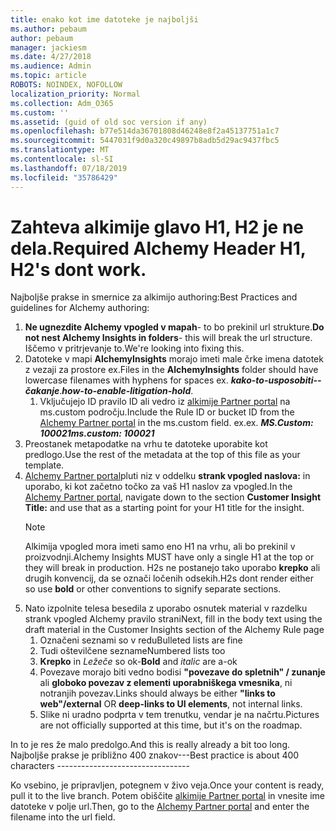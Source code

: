 ```yaml
---
title: enako kot ime datoteke je najboljši
ms.author: pebaum
author: pebaum
manager: jackiesm
ms.date: 4/27/2018
ms.audience: Admin
ms.topic: article
ROBOTS: NOINDEX, NOFOLLOW
localization_priority: Normal
ms.collection: Adm_O365
ms.custom: ''
ms.assetid: (guid of old soc version if any)
ms.openlocfilehash: b77e514da36701808d46248e8f2a45137751a1c7
ms.sourcegitcommit: 5447031f9d0a320c49897b8adb5d29ac9437fbc5
ms.translationtype: MT
ms.contentlocale: sl-SI
ms.lasthandoff: 07/18/2019
ms.locfileid: "35786429"
---
```

# <a name="required-alchemy-header-h1-h2s-dont-work"></a><span data-ttu-id="e463d-102">Zahteva alkimije glavo H1, H2 je ne dela.</span><span class="sxs-lookup"><span data-stu-id="e463d-102">Required Alchemy Header H1, H2's dont work.</span></span>
<span data-ttu-id="e463d-103">Najboljše prakse in smernice za alkimijo authoring:</span><span class="sxs-lookup"><span data-stu-id="e463d-103">Best Practices and guidelines for Alchemy authoring:</span></span>

1. <span data-ttu-id="e463d-104">**Ne ugnezdite Alchemy vpogled v mapah**- to bo prekinil url strukture.</span><span class="sxs-lookup"><span data-stu-id="e463d-104">**Do not nest Alchemy Insights in folders**- this will break the url structure.</span></span> <span data-ttu-id="e463d-105">Iščemo v pritrjevanje to.</span><span class="sxs-lookup"><span data-stu-id="e463d-105">We're looking into fixing this.</span></span>
1. <span data-ttu-id="e463d-106">Datoteke v mapi **AlchemyInsights** morajo imeti male črke imena datotek z vezaji za prostore ex.</span><span class="sxs-lookup"><span data-stu-id="e463d-106">Files in the **AlchemyInsights** folder should have lowercase filenames with hyphens for spaces ex.</span></span> <span data-ttu-id="e463d-107">***kako-to-usposobiti--čakanje***.</span><span class="sxs-lookup"><span data-stu-id="e463d-107">***how-to-enable-litigation-hold***.</span></span>
    1. <span data-ttu-id="e463d-108">Vključujejo ID pravilo ID ali vedro iz [alkimije Partner portal](https://alchemyportal.azurewebsites.net) na ms.custom področju.</span><span class="sxs-lookup"><span data-stu-id="e463d-108">Include the Rule ID or bucket ID from the [Alchemy Partner portal](https://alchemyportal.azurewebsites.net) in the ms.custom field.</span></span> <span data-ttu-id="e463d-109">ex.</span><span class="sxs-lookup"><span data-stu-id="e463d-109">ex.</span></span> <span data-ttu-id="e463d-110">***MS.Custom: 100021***</span><span class="sxs-lookup"><span data-stu-id="e463d-110">***ms.custom: 100021***</span></span>
1. <span data-ttu-id="e463d-111">Preostanek metapodatke na vrhu te datoteke uporabite kot predlogo.</span><span class="sxs-lookup"><span data-stu-id="e463d-111">Use the rest of the metadata at the top of this file as your template.</span></span>
1. <span data-ttu-id="e463d-112">[Alchemy Partner portal](https://alchemyportal.azurewebsites.net)pluti niz v oddelku **strank vpogled naslova:** in uporabo, ki kot začetno točko za vaš H1 naslov za vpogled.</span><span class="sxs-lookup"><span data-stu-id="e463d-112">In the [Alchemy Partner portal](https://alchemyportal.azurewebsites.net), navigate down to the section **Customer Insight Title:** and use that as a starting point for your H1 title for the insight.</span></span> 
    > [!NOTE]
    > <span data-ttu-id="e463d-113">Alkimija vpogled mora imeti samo eno H1 na vrhu, ali bo prekinil v proizvodnji.</span><span class="sxs-lookup"><span data-stu-id="e463d-113">Alchemy Insights MUST have only a single H1 at the top or they will break in production.</span></span> <span data-ttu-id="e463d-114">H2s ne postanejo tako uporabo **krepko** ali drugih konvencij, da se označi ločenih odsekih.</span><span class="sxs-lookup"><span data-stu-id="e463d-114">H2s dont render either so use **bold** or other conventions to signify separate sections.</span></span>
1. <span data-ttu-id="e463d-115">Nato izpolnite telesa besedila z uporabo osnutek material v razdelku strank vpogled Alchemy pravilo strani</span><span class="sxs-lookup"><span data-stu-id="e463d-115">Next, fill in the body text using the draft material in the Customer Insights section of the Alchemy Rule page</span></span>
    1. <span data-ttu-id="e463d-116">Označeni seznami so v redu</span><span class="sxs-lookup"><span data-stu-id="e463d-116">Bulleted lists are fine</span></span>
    1. <span data-ttu-id="e463d-117">Tudi oštevilčene sezname</span><span class="sxs-lookup"><span data-stu-id="e463d-117">Numbered lists too</span></span>
    1. <span data-ttu-id="e463d-118">**Krepko** in *Ležeče* so ok-</span><span class="sxs-lookup"><span data-stu-id="e463d-118">**Bold** and *italic* are a-ok</span></span>
    1. <span data-ttu-id="e463d-119">Povezave morajo biti vedno bodisi **"povezave do spletnih" / zunanje** ali **globoko povezav z elementi uporabniškega vmesnika**, ni notranjih povezav.</span><span class="sxs-lookup"><span data-stu-id="e463d-119">Links should always be either **"links to web"/external** OR **deep-links to UI elements**, not internal links.</span></span>
    1. <span data-ttu-id="e463d-120">Slike ni uradno podprta v tem trenutku, vendar je na načrtu.</span><span class="sxs-lookup"><span data-stu-id="e463d-120">Pictures are not officially supported at this time, but it's on the roadmap.</span></span>

<span data-ttu-id="e463d-121">In to je res že malo predolgo.</span><span class="sxs-lookup"><span data-stu-id="e463d-121">And this is really already a bit too long.</span></span> <span data-ttu-id="e463d-122">Najboljše prakse je približno 400 znakov---</span><span class="sxs-lookup"><span data-stu-id="e463d-122">Best practice is about 400 characters ---------------------------------</span></span>

<span data-ttu-id="e463d-123">Ko vsebino, je pripravljen, potegnem v živo veja.</span><span class="sxs-lookup"><span data-stu-id="e463d-123">Once your content is ready, pull it to the live branch.</span></span> <span data-ttu-id="e463d-124">Potem obiščite [alkimije Partner portal](https://alchemyportal.azurewebsites.net) in vnesite ime datoteke v polje url.</span><span class="sxs-lookup"><span data-stu-id="e463d-124">Then, go to the [Alchemy Partner portal](https://alchemyportal.azurewebsites.net) and enter the filename into the url field.</span></span> 


